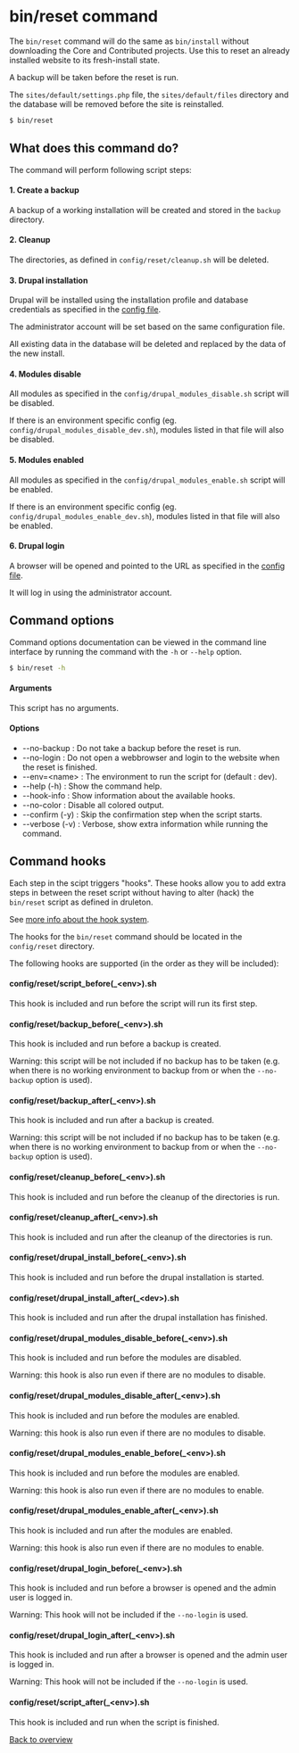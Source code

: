 # bin/reset command
The `bin/reset` command will do the same as `bin/install` without downloading
the Core and Contributed projects. Use this to reset an already installed
website to its fresh-install state.

A backup will be taken before the reset is run.

The `sites/default/settings.php` file, the `sites/default/files` directory and
the database will be removed before the site is reinstalled.

```bash
$ bin/reset
```


## What does this command do?
The command will perform following script steps:

#### 1. Create a backup
A backup of a working installation will be created and stored in the `backup`
directory.

#### 2. Cleanup
The directories, as defined in `config/reset/cleanup.sh` will be deleted.

#### 3. Drupal installation
Drupal will be installed using the installation profile and database credentials
as specified in the [config file][link-config-config].

The administrator account will be set based on the same configuration file.

All existing data in the database will be deleted and replaced by the data of
the new install.

#### 4. Modules disable
All modules as specified in the `config/drupal_modules_disable.sh` script will
be disabled.

If there is an environment specific config (eg.
`config/drupal_modules_disable_dev.sh`), modules listed in that file will also
be disabled.

#### 5. Modules enabled
All modules as specified in the `config/drupal_modules_enable.sh` script will
be enabled.

If there is an environment specific config (eg.
`config/drupal_modules_enable_dev.sh`), modules listed in that file will also
be enabled.

#### 6. Drupal login
A browser will be opened and pointed to the URL as specified in the
[config file][link-config-config].

It will log in using the administrator account.



## Command options
Command options documentation can be viewed in the command line interface by
running the command with the `-h` or `--help` option.

```bash
$ bin/reset -h
```

#### Arguments
This script has no arguments.

#### Options
- --no-backup : Do not take a backup before the reset is run.
- --no-login : Do not open a webbrowser and login to the website when the reset
  is finished.
- --env=\<name\> : The environment to run the script for (default : dev).
- --help (-h) : Show the command help.
- --hook-info : Show information about the available hooks.
- --no-color : Disable all colored output.
- --confirm (-y) : Skip the confirmation step when the script starts.
- --verbose (-v) : Verbose, show extra information while running the command.



## Command hooks
Each step in the scipt triggers "hooks". These hooks allow you to add extra
steps in between the reset script without having to alter (hack) the
`bin/reset` script as defined in druleton.

See [more info about the hook system][link-hooks].

The hooks for the `bin/reset` command should be located in the
`config/reset` directory.

The following hooks are supported (in the order as they will be included):


#### config/reset/script_before(_\<env\>).sh
This hook is included and run before the script will run its first step.

#### config/reset/backup_before(_\<env\>).sh
This hook is included and run before a backup is created.

Warning: this script will be not included if no backup has to be taken (e.g.
when there is no working environment to backup from or when the `--no-backup`
option is used).

#### config/reset/backup_after(_\<env\>).sh
This hook is included and run after a backup is created.

Warning: this script will be not included if no backup has to be taken (e.g.
when there is no working environment to backup from or when the `--no-backup`
option is used).

#### config/reset/cleanup_before(_\<env\>).sh
This hook is included and run before the cleanup of the directories is run.

#### config/reset/cleanup_after(_\<env\>).sh
This hook is included and run after the cleanup of the directories is run.

#### config/reset/drupal_install_before(_\<env\>).sh
This hook is included and run before the drupal installation is started.

#### config/reset/drupal_install_after(_\<dev\>).sh
This hook is included and run after the drupal installation has finished.

#### config/reset/drupal_modules_disable_before(_\<env\>).sh
This hook is included and run before the modules are disabled.

Warning: this hook is also run even if there are no modules to disable.

#### config/reset/drupal_modules_disable_after(_\<env\>).sh
This hook is included and run before the modules are enabled.

Warning: this hook is also run even if there are no modules to disable.

#### config/reset/drupal_modules_enable_before(_\<env\>).sh
This hook is included and run before the modules are enabled.

Warning: this hook is also run even if there are no modules to enable.

#### config/reset/drupal_modules_enable_after(_\<env\>).sh
This hook is included and run after the modules are enabled.

Warning: this hook is also run even if there are no modules to enable.

#### config/reset/drupal_login_before(_\<env\>).sh
This hook is included and run before a browser is opened and the admin user is
logged in.

Warning: This hook will not be included if the `--no-login` is used.

#### config/reset/drupal_login_after(_\<env\>).sh
This hook is included and run after a browser is opened and the admin user is
logged in.

Warning: This hook will not be included if the `--no-login` is used.

#### config/reset/script_after(_\<env\>).sh
This hook is included and run when the script is finished.



[Back to overview][link-overview]



[link-config-config]: config-config.md
[link-hooks]: hooks.md

[link-overview]: README.md
